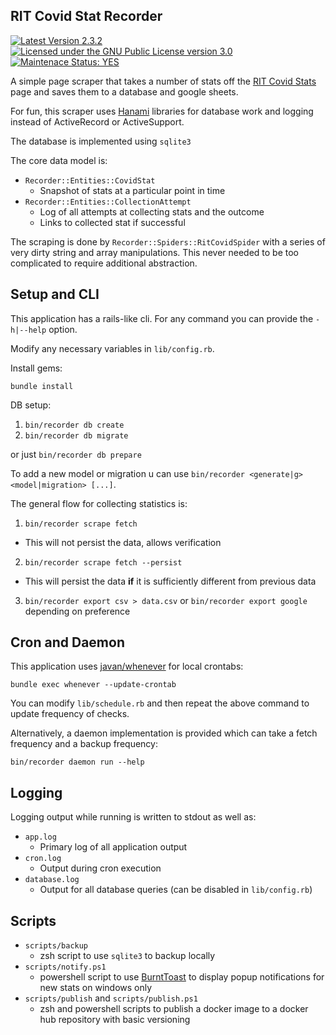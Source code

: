 RIT Covid Stat Recorder
---

[![Latest Version 2.3.2][docker-version-badge-url]][docker-hub-url] [![Licensed under the GNU Public License version 3.0][license-badge-url]](./LICENSE.md) [![Maintenace Status: YES][maintenance-badge-url]](./README.md)

A simple page scraper that takes a number of stats off the [RIT Covid Stats](https://www.rit.edu/ready/dashboard) page and saves them to a database and google sheets.

For fun, this scraper uses [Hanami](https://github.com/hanami/model) libraries for database work and logging instead of ActiveRecord or ActiveSupport.

The database is implemented using `sqlite3`

The core data model is:

- `Recorder::Entities::CovidStat`
  - Snapshot of stats at a particular point in time
- `Recorder::Entities::CollectionAttempt`
  - Log of all attempts at collecting stats and the outcome
  - Links to collected stat if successful

The scraping is done by `Recorder::Spiders::RitCovidSpider` with a series of very dirty string and array manipulations. This never needed to be too complicated to require additional abstraction.

## Setup and CLI

This application has a rails-like cli. For any command you can provide the `-h|--help` option.

Modify any necessary variables in `lib/config.rb`.

Install gems:

```
bundle install
```

DB setup:

1. `bin/recorder db create`
2. `bin/recorder db migrate`

or just `bin/recorder db prepare`

To add a new model or migration u can use `bin/recorder <generate|g> <model|migration> [...]`. 

The general flow for collecting statistics is:

1. `bin/recorder scrape fetch`
  - This will not persist the data, allows verification
2. `bin/recorder scrape fetch --persist`
  - This will persist the data **if** it is sufficiently different from previous data
3. `bin/recorder export csv > data.csv` or `bin/recorder export google` depending on preference

## Cron and Daemon

This application uses [javan/whenever](https://github.com/javan/whenever) for local crontabs:

```
bundle exec whenever --update-crontab
```

You can modify `lib/schedule.rb` and then repeat the above command to update frequency of checks.

Alternatively, a daemon implementation is provided which can take a fetch frequency and a backup frequency:

```
bin/recorder daemon run --help
```

## Logging

Logging output while running is written to stdout as well as:

- `app.log`
  - Primary log of all application output
- `cron.log`
  - Output during cron execution
- `database.log`
  - Output for all database queries (can be disabled in `lib/config.rb`)

## Scripts

- `scripts/backup`
  - zsh script to use `sqlite3` to backup locally
- `scripts/notify.ps1`
  - powershell script to use [BurntToast](https://github.com/Windos/BurntToast) to display popup notifications for new stats on windows only
- `scripts/publish` and `scripts/publish.ps1`
  - zsh and powershell scripts to publish a docker image to a docker hub repository with basic versioning

[docker-version-badge-url]: https://img.shields.io/docker/v/glossawy/rit-covid-recorder?sort=semver&style=for-the-badge
[docker-hub-url]: https://hub.docker.com/layers/glossawy/rit-covid-recorder/2.3.2/images/sha256-425cd0dc56d677c96cc398bf17b618369bd6dab683522532319604b4f6b0f449

[license-badge-url]: https://img.shields.io/github/license/Glossawy/rit-covid-stat-recorder?style=for-the-badge
[maintenance-badge-url]: https://img.shields.io/maintenance/yes/2021?style=for-the-badge
